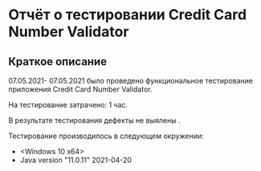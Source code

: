# Отчёт о тестировании Credit Card Number Validator

## Краткое описание

07.05.2021- 07.05.2021 было проведено функциональное тестирование приложения Credit Card Number Validator.

На тестирование затрачено: 1 час.

В результате тестирования дефекты не выялены .

Тестирование производилось в следующем окружении:
* <Windows 10 x64>
*  Java version "11.0.11" 2021-04-20
